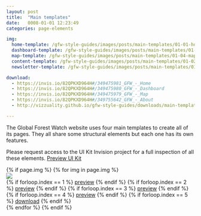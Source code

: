 ```yaml
---
layout: post
title:  "Main templates"
date:   0008-01-01 12:23:49
categories: page-elements

img:
  home-template: /gfw-style-guides/images/posts/main-templates/01-01-home-template.png
  dashboard-template: /gfw-style-guides/images/posts/main-templates/01-03-dashboard-template.png
  map-template: /gfw-style-guides/images/posts/main-templates/01-04-map-template.png
  content-template: /gfw-style-guides/images/posts/main-templates/01-02-content-template.png
  newsletter-template: /gfw-style-guides/images/posts/main-templates/01-05-newsletter-template.png

download:
  - https://invis.io/82QPKXD964H#/349475981_GFW_-_Home
  - https://invis.io/82QPKXD964H#/349475980_GFW_-_Dashboard
  - https://invis.io/82QPKXD964H#/349475979_GFW_-_Map
  - https://invis.io/82QPKXD964H#/349755642_GFW_-_About
  - http://vizzuality.github.io/gfw-style-guides/downloads/main-templates/newsletter/newsletter.zip

---
```


The Global Forest Watch website uses four main templates to create all of its pages. They all share
some structural elements but each one has its own features.

<div class="advice">
  <p class="advice_content">Please request access to the UI Kit Invision project for a full inspection of all these elements.  <a class="btn btn--download" href="https://invis.io/82QPKXD964H">Preview UI Kit</a></p>
</div>

<div class="gallery">
  {% if page.img %}
    {% for img in page.img %}
    <div class="image-container">
      <img src="{{img[1]}}">
      <div class="container">
        {% if forloop.index == 1 %}
          <a class="btn btn--download" target="_blank" href="{{page.download[0]}}">preview</a>
        {% endif %}
        {% if forloop.index == 2 %}
          <a class="btn btn--download" target="_blank" href="{{page.download[1]}}">preview</a>
        {% endif %}
        {% if forloop.index == 3 %}
          <a class="btn btn--download" target="_blank" href="{{page.download[2]}}">preview</a>
        {% endif %}
        {% if forloop.index == 4 %}
          <a class="btn btn--download" target="_blank" href="{{page.download[3]}}">preview</a>
        {% endif %}
        {% if forloop.index == 5 %}
          <a class="btn btn--download" download="newsletter.zip" href="{{page.download[4]}}">download</a>
        {% endif %}
      </div>
    </div>
    {% endfor %}
  {% endif %}
</div>

